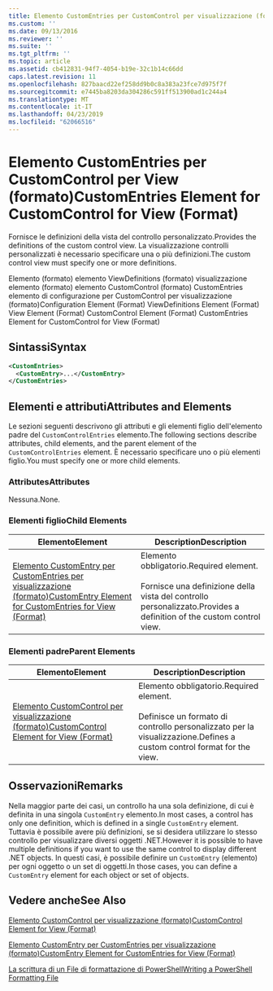 ```yaml
---
title: Elemento CustomEntries per CustomControl per visualizzazione (formato) | Microsoft Docs
ms.custom: ''
ms.date: 09/13/2016
ms.reviewer: ''
ms.suite: ''
ms.tgt_pltfrm: ''
ms.topic: article
ms.assetid: cb412831-94f7-4054-b19e-32c1b14c66dd
caps.latest.revision: 11
ms.openlocfilehash: 827baacd22ef258dd9b0c8a383a23fce7d975f7f
ms.sourcegitcommit: e7445ba8203da304286c591ff513900ad1c244a4
ms.translationtype: MT
ms.contentlocale: it-IT
ms.lasthandoff: 04/23/2019
ms.locfileid: "62066516"
---
```

# <a name="customentries-element-for-customcontrol-for-view-format"></a><span data-ttu-id="75fac-102">Elemento CustomEntries per CustomControl per View (formato)</span><span class="sxs-lookup"><span data-stu-id="75fac-102">CustomEntries Element for CustomControl for View (Format)</span></span>

<span data-ttu-id="75fac-103">Fornisce le definizioni della vista del controllo personalizzato.</span><span class="sxs-lookup"><span data-stu-id="75fac-103">Provides the definitions of the custom control view.</span></span> <span data-ttu-id="75fac-104">La visualizzazione controlli personalizzati è necessario specificare una o più definizioni.</span><span class="sxs-lookup"><span data-stu-id="75fac-104">The custom control view must specify one or more definitions.</span></span>

<span data-ttu-id="75fac-105">Elemento (formato) elemento ViewDefinitions (formato) visualizzazione elemento (formato) elemento CustomControl (formato) CustomEntries elemento di configurazione per CustomControl per visualizzazione (formato)</span><span class="sxs-lookup"><span data-stu-id="75fac-105">Configuration Element (Format) ViewDefinitions Element (Format) View Element (Format) CustomControl Element (Format) CustomEntries Element for CustomControl for View (Format)</span></span>

## <a name="syntax"></a><span data-ttu-id="75fac-106">Sintassi</span><span class="sxs-lookup"><span data-stu-id="75fac-106">Syntax</span></span>

```xml
<CustomEntries>
  <CustomEntry>...</CustomEntry>
</CustomEntries>
```

## <a name="attributes-and-elements"></a><span data-ttu-id="75fac-107">Elementi e attributi</span><span class="sxs-lookup"><span data-stu-id="75fac-107">Attributes and Elements</span></span>

<span data-ttu-id="75fac-108">Le sezioni seguenti descrivono gli attributi e gli elementi figlio dell'elemento padre del `CustomControlEntries` elemento.</span><span class="sxs-lookup"><span data-stu-id="75fac-108">The following sections describe attributes, child elements, and the parent element of the `CustomControlEntries` element.</span></span> <span data-ttu-id="75fac-109">È necessario specificare uno o più elementi figlio.</span><span class="sxs-lookup"><span data-stu-id="75fac-109">You must specify one or more child elements.</span></span>

### <a name="attributes"></a><span data-ttu-id="75fac-110">Attributes</span><span class="sxs-lookup"><span data-stu-id="75fac-110">Attributes</span></span>

<span data-ttu-id="75fac-111">Nessuna.</span><span class="sxs-lookup"><span data-stu-id="75fac-111">None.</span></span>

### <a name="child-elements"></a><span data-ttu-id="75fac-112">Elementi figlio</span><span class="sxs-lookup"><span data-stu-id="75fac-112">Child Elements</span></span>

|<span data-ttu-id="75fac-113">Elemento</span><span class="sxs-lookup"><span data-stu-id="75fac-113">Element</span></span>|<span data-ttu-id="75fac-114">Description</span><span class="sxs-lookup"><span data-stu-id="75fac-114">Description</span></span>|
|-------------|-----------------|
|[<span data-ttu-id="75fac-115">Elemento CustomEntry per CustomEntries per visualizzazione (formato)</span><span class="sxs-lookup"><span data-stu-id="75fac-115">CustomEntry Element for CustomEntries for View (Format)</span></span>](./customentry-element-for-customentries-for-customcontrol-for-view-format.md)|<span data-ttu-id="75fac-116">Elemento obbligatorio.</span><span class="sxs-lookup"><span data-stu-id="75fac-116">Required element.</span></span><br /><br /> <span data-ttu-id="75fac-117">Fornisce una definizione della vista del controllo personalizzato.</span><span class="sxs-lookup"><span data-stu-id="75fac-117">Provides a definition of the custom control view.</span></span>|

### <a name="parent-elements"></a><span data-ttu-id="75fac-118">Elementi padre</span><span class="sxs-lookup"><span data-stu-id="75fac-118">Parent Elements</span></span>

|<span data-ttu-id="75fac-119">Elemento</span><span class="sxs-lookup"><span data-stu-id="75fac-119">Element</span></span>|<span data-ttu-id="75fac-120">Description</span><span class="sxs-lookup"><span data-stu-id="75fac-120">Description</span></span>|
|-------------|-----------------|
|[<span data-ttu-id="75fac-121">Elemento CustomControl per visualizzazione (formato)</span><span class="sxs-lookup"><span data-stu-id="75fac-121">CustomControl Element for View (Format)</span></span>](./customcontrol-element-for-view-format.md)|<span data-ttu-id="75fac-122">Elemento obbligatorio.</span><span class="sxs-lookup"><span data-stu-id="75fac-122">Required element.</span></span><br /><br /> <span data-ttu-id="75fac-123">Definisce un formato di controllo personalizzato per la visualizzazione.</span><span class="sxs-lookup"><span data-stu-id="75fac-123">Defines a custom control format for the view.</span></span>|

## <a name="remarks"></a><span data-ttu-id="75fac-124">Osservazioni</span><span class="sxs-lookup"><span data-stu-id="75fac-124">Remarks</span></span>

<span data-ttu-id="75fac-125">Nella maggior parte dei casi, un controllo ha una sola definizione, di cui è definita in una singola `CustomEntry` elemento.</span><span class="sxs-lookup"><span data-stu-id="75fac-125">In most cases, a control has only one definition, which is defined in a single `CustomEntry` element.</span></span> <span data-ttu-id="75fac-126">Tuttavia è possibile avere più definizioni, se si desidera utilizzare lo stesso controllo per visualizzare diversi oggetti .NET.</span><span class="sxs-lookup"><span data-stu-id="75fac-126">However it is possible to have multiple definitions if you want to use the same control to display different .NET objects.</span></span> <span data-ttu-id="75fac-127">In questi casi, è possibile definire un `CustomEntry` (elemento) per ogni oggetto o un set di oggetti.</span><span class="sxs-lookup"><span data-stu-id="75fac-127">In those cases, you can define a `CustomEntry` element for each object or set of objects.</span></span>

## <a name="see-also"></a><span data-ttu-id="75fac-128">Vedere anche</span><span class="sxs-lookup"><span data-stu-id="75fac-128">See Also</span></span>

[<span data-ttu-id="75fac-129">Elemento CustomControl per visualizzazione (formato)</span><span class="sxs-lookup"><span data-stu-id="75fac-129">CustomControl Element for View (Format)</span></span>](./customcontrol-element-for-view-format.md)

[<span data-ttu-id="75fac-130">Elemento CustomEntry per CustomEntries per visualizzazione (formato)</span><span class="sxs-lookup"><span data-stu-id="75fac-130">CustomEntry Element for CustomEntries for View (Format)</span></span>](./customentry-element-for-customentries-for-customcontrol-for-view-format.md)

[<span data-ttu-id="75fac-131">La scrittura di un File di formattazione di PowerShell</span><span class="sxs-lookup"><span data-stu-id="75fac-131">Writing a PowerShell Formatting File</span></span>](./writing-a-powershell-formatting-file.md)
